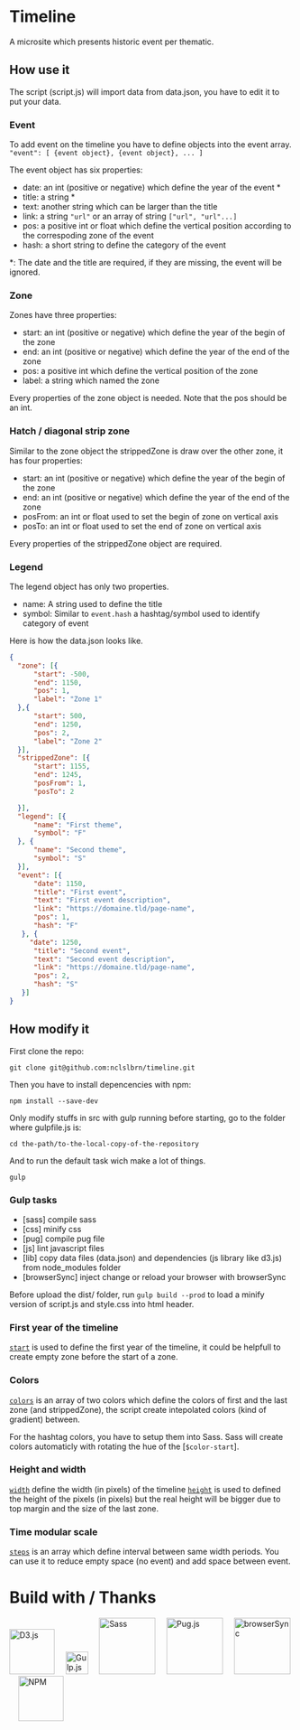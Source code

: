 # Timeline

A microsite which presents historic event per thematic.


## How use it

The script (script.js) will import data from data.json, you have to edit it to put your data.

### Event
To add event on the timeline you have to define objects into the event array.
`"event": [
  {event object},
  {event object},
  ...
] `

The event object has six properties:
- date: an int (positive or negative) which define the year of the event *
- title: a string *
- text: another string which can be larger than the title
- link: a string `"url"` or an array of string `["url", "url"...]`
- pos: a positive int or float which define the vertical position according to the correspoding zone of the event
- hash: a short string to define the category of the event

*: The date and the title are required, if they are missing, the event will be ignored.


### Zone 
Zones have three properties:
- start: an int (positive or negative) which define the year of the begin of the zone
- end: an int (positive or negative) which define the year of the end of the zone
- pos: a positive int which define the vertical position of the zone
- label: a string which named the zone

Every properties of the zone object is needed. Note that the pos should be an int.


### Hatch / diagonal strip zone

Similar to the zone object the strippedZone is draw over the other zone, it has four properties:
- start: an int (positive or negative) which define the year of the begin of the zone
- end: an int (positive or negative) which define the year of the end of the zone
- posFrom: an int or float used to set the begin of zone on vertical axis
- posTo: an int or float used to set the end of zone on vertical axis

Every properties of the strippedZone object are required.

### Legend

The legend object has only two properties.
- name: A string used to define the title
- symbol: Similar to `event.hash` a hashtag/symbol used to identify category of event


Here is how the data.json looks like.

```json
{
  "zone": [{
      "start": -500,
      "end": 1150,
      "pos": 1,
      "label": "Zone 1"
  },{
      "start": 500,
      "end": 1250,
      "pos": 2,
      "label": "Zone 2"
  }],
  "strippedZone": [{
      "start": 1155,
      "end": 1245,
      "posFrom": 1,
      "posTo": 2

  }],
  "legend": [{
      "name": "First theme",
      "symbol": "F"
  }, {
      "name": "Second theme",
      "symbol": "S"
  }],
  "event": [{
      "date": 1150,
      "title": "First event",
      "text": "First event description",
      "link": "https://domaine.tld/page-name",
      "pos": 1,
      "hash": "F"
   }, {
     "date": 1250,
      "title": "Second event",
      "text": "Second event description",
      "link": "https://domaine.tld/page-name",
      "pos": 2,
      "hash": "S"
   }]
}
```



## How modify it
First clone the repo:

`git clone git@github.com:nclslbrn/timeline.git`

Then you have to install depencencies with npm:

`npm install --save-dev`

Only modify stuffs in src with gulp running before starting, go to the folder where gulpfile.js is:

`cd the-path/to-the-local-copy-of-the-repository`

And to run the default task wich make a lot of things.

`gulp`
### Gulp tasks
- [sass] compile sass 
- [css] minify css
- [pug] compile pug file
- [js] lint javascript files
- [lib] copy data files (data.json) and dependencies (js library like d3.js) from node_modules folder
- [browserSync] inject change or reload your browser with browserSync 

Before upload the dist/ folder, run `gulp build --prod` to load a minify version of script.js and style.css into html header.

### First year of the timeline
[`start`](https://github.com/nclslbrn/timeline/blob/0b977633ee76336096f779654b60989fb9373b5b/src/script.js#L6) is used to define the first year of the timeline, it could be helpfull to create empty zone before the start of a zone.

### Colors
[`colors`](https://github.com/nclslbrn/timeline/blob/0b977633ee76336096f779654b60989fb9373b5b/src/script.js#L7) is an array of two colors which define the colors of first and the last zone (and strippedZone), the script create intepolated colors (kind of gradient) between.

For the hashtag colors, you have to setup them into Sass. Sass will create colors automaticly with rotating the hue of the [`$color-start`].

### Height and width
[`width`](https://github.com/nclslbrn/timeline/blob/0b977633ee76336096f779654b60989fb9373b5b/src/script.js#L4) define the width (in pixels) of the timeline
[`height`](https://github.com/nclslbrn/timeline/blob/0b977633ee76336096f779654b60989fb9373b5b/src/script.js#L5) is used to defined the height of the pixels (in pixels) but the real height will be bigger due to top margin and the size of the last zone.


### Time modular scale
[`steps`](https://github.com/nclslbrn/timeline/blob/0b977633ee76336096f779654b60989fb9373b5b/src/script.js#L27) is an array which define interval between same width periods. You can use it to reduce empty space (no event) and add space between event. 



# Build with / Thanks

<a href="https://github.com/d3/d3" style="text-decoration: none;">
<img src="https://avatars3.githubusercontent.com/u/1562726?s=400&v=4" alt="D3.js" width="80">
</a>
&nbsp; &nbsp; 
<a href="https://github.com/gulpjs/gulp" style="text-decoration: none;">
<img src="https://raw.githubusercontent.com/gulpjs/artwork/master/gulp-2x.png" alt="Gulp.js" width="40">
</a>
&nbsp; &nbsp;
<a href="https://github.com/sass/sass" style="text-decoration: none;">
<img src="http://sass-lang.com/assets/img/styleguide/color-1c4aab2b.png" alt="Sass" width="100">
</a>
&nbsp; &nbsp;
<a href="https://github.com/pugjs/pug" style="text-decoration: none;">
<img src="https://camo.githubusercontent.com/a43de8ca816e78b1c2666f7696f449b2eeddbeca/68747470733a2f2f63646e2e7261776769742e636f6d2f7075676a732f7075672d6c6f676f2f656563343336636565386664396431373236643738333963626539396431663639343639326330632f5356472f7075672d66696e616c2d6c6f676f2d5f2d636f6c6f75722d3132382e737667" alt="Pug.js" width="100">
</a>
&nbsp; &nbsp;
<a href="https://github.com/Browsersync/browser-sync" style="text-decoration: none;">
<img src="https://raw.githubusercontent.com/BrowserSync/browsersync.github.io/master/public/img/logo-gh.png" alt="browserSync" width="100">
</a>
&nbsp; &nbsp;
<a href="https://github.com/npm/cli" style="text-decoration: none;">
<img src="https://raw.githubusercontent.com/npm/logos/master/npm%20square/n-large.png" alt="NPM" width="80">
</a>